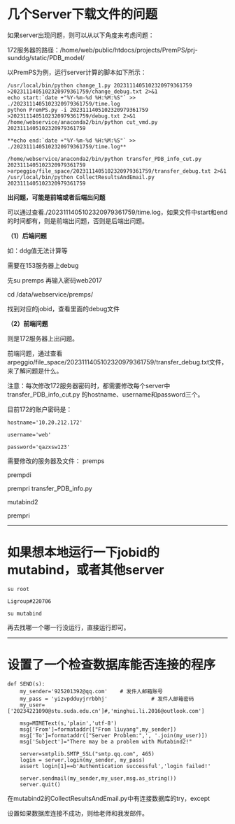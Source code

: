 # 几个Server下载文件的问题

如果server出现问题，则可以从以下角度来考虑问题：

172服务器的路径：/home/web/public/htdocs/projects/PremPS/prj-sunddg/static/PDB_model/



以PremPS为例，运行server计算的脚本如下所示：
```
/usr/local/bin/python change_1.py 2023111405102320979361759 >2023111405102320979361759/change_debug.txt 2>&1
echo start:`date +"%Y-%m-%d %H:%M:%S"` >> ./2023111405102320979361759/time.log
python PremPS.py -i 2023111405102320979361759 >2023111405102320979361759/debug.txt 2>&1
/home/webservice/anaconda2/bin/python cut_vmd.py 2023111405102320979361759

**echo end:`date +"%Y-%m-%d %H:%M:%S"` >> ./2023111405102320979361759/time.log**

/home/webservice/anaconda2/bin/python transfer_PDB_info_cut.py 2023111405102320979361759 >arpeggio/file_space/2023111405102320979361759/transfer_debug.txt 2>&1
/usr/local/bin/python CollectResultsAndEmail.py 2023111405102320979361759
```

**出问题，可能是前端或者后端出问题**

可以通过查看./2023111405102320979361759/time.log，如果文件中start和end的时间都有，则是前端出问题，否则是后端出问题。

**（1）后端问题**

如：ddg值无法计算等

需要在153服务器上debug

先su premps 再输入密码web2017

cd /data/webservice/premps/

找到对应的jobid，查看里面的debug文件

**（2）前端问题**

则是172服务器上出问题。

前端问题，通过查看arpeggio/file_space/2023111405102320979361759/transfer_debug.txt文件，
来了解问题是什么。


注意：每次修改172服务器密码时，都需要修改每个server中transfer_PDB_info_cut.py
的hostname、username和password三个。

目前172的账户密码是：
```
hostname='10.20.212.172'

username='web'

password='qazxsw123'
```


需要修改的服务器及文件：
premps

prempdi

prempri          transfer_PDB_info.py

mutabind2

prempri


----------------------------------------------------------------------------------------------------------------

# 如果想本地运行一下jobid的mutabind，或者其他server

```
su root

Ligroup#220706

su mutabind

```

再去找哪一个哪一行没运行，直接运行即可。

----------------------------------------------------------------------------------------------------------------

# 设置了一个检查数据库能否连接的程序

```
def SEND(s):
    my_sender='925201392@qq.com'    # 发件人邮箱账号
    my_pass = 'yizvpdduyjrrbbhj'              # 发件人邮箱密码
    my_user=['20234221090@stu.suda.edu.cn']#,'minghui.li.2016@outlook.com']

    msg=MIMEText(s,'plain','utf-8')
    msg['From']=formataddr(["From liuyang",my_sender])
    msg['To']=formataddr(["Server Problem:",', '.join(my_user)])
    msg['Subject']="There may be a problem with Mutabind2!"

    server=smtplib.SMTP_SSL("smtp.qq.com", 465)
    login = server.login(my_sender, my_pass)
    assert login[1]==b'Authentication successful','login failed!'

    server.sendmail(my_sender,my_user,msg.as_string())
    server.quit()
```

在mutabind2的CollectResultsAndEmail.py中有连接数据库的try，except

设置如果数据库连接不成功，则给老师和我发邮件。










